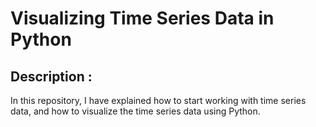 # Visualizing Time Series Data in Python

## Description :

In this repository, I have explained how to start working with time series data, and how to visualize the time series data using Python.

